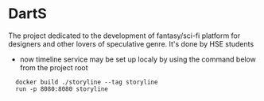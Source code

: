 # DartS
The project dedicated to the development of fantasy/sci-fi platform for designers and other lovers of speculative genre. It's done by HSE students 

- now timeline service may be set up localy by using the command below from the project root
```
  docker build ./storyline --tag storyline
  run -p 8080:8080 storyline
```
